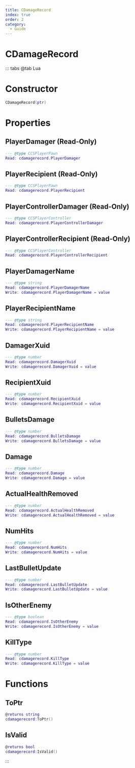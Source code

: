 ```yaml
---
title: CDamageRecord
index: true
order: 2
category:
  - Guide
---
```


# CDamageRecord

::: tabs
@tab Lua
# Constructor
```lua
CDamageRecord(ptr)
```
# Properties
## PlayerDamager (Read-Only)
```lua
--- @type CCSPlayerPawn
Read: cdamagerecord.PlayerDamager
```
## PlayerRecipient (Read-Only)
```lua
--- @type CCSPlayerPawn
Read: cdamagerecord.PlayerRecipient
```
## PlayerControllerDamager (Read-Only)
```lua
--- @type CCSPlayerController
Read: cdamagerecord.PlayerControllerDamager
```
## PlayerControllerRecipient (Read-Only)
```lua
--- @type CCSPlayerController
Read: cdamagerecord.PlayerControllerRecipient
```
## PlayerDamagerName 
```lua
--- @type string
Read: cdamagerecord.PlayerDamagerName
Write: cdamagerecord.PlayerDamagerName = value
```
## PlayerRecipientName 
```lua
--- @type string
Read: cdamagerecord.PlayerRecipientName
Write: cdamagerecord.PlayerRecipientName = value
```
## DamagerXuid 
```lua
--- @type number
Read: cdamagerecord.DamagerXuid
Write: cdamagerecord.DamagerXuid = value
```
## RecipientXuid 
```lua
--- @type number
Read: cdamagerecord.RecipientXuid
Write: cdamagerecord.RecipientXuid = value
```
## BulletsDamage 
```lua
--- @type number
Read: cdamagerecord.BulletsDamage
Write: cdamagerecord.BulletsDamage = value
```
## Damage 
```lua
--- @type number
Read: cdamagerecord.Damage
Write: cdamagerecord.Damage = value
```
## ActualHealthRemoved 
```lua
--- @type number
Read: cdamagerecord.ActualHealthRemoved
Write: cdamagerecord.ActualHealthRemoved = value
```
## NumHits 
```lua
--- @type number
Read: cdamagerecord.NumHits
Write: cdamagerecord.NumHits = value
```
## LastBulletUpdate 
```lua
--- @type number
Read: cdamagerecord.LastBulletUpdate
Write: cdamagerecord.LastBulletUpdate = value
```
## IsOtherEnemy 
```lua
--- @type boolean
Read: cdamagerecord.IsOtherEnemy
Write: cdamagerecord.IsOtherEnemy = value
```
## KillType 
```lua
--- @type number
Read: cdamagerecord.KillType
Write: cdamagerecord.KillType = value
```
# Functions
## ToPtr
```lua
@returns string
cdamagerecord:ToPtr()
```
## IsValid
```lua
@returns bool
cdamagerecord:IsValid()
```

:::